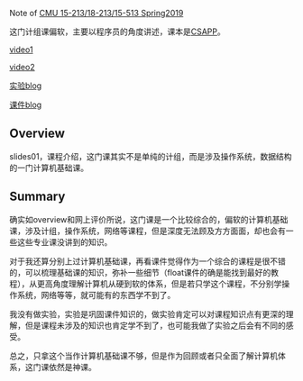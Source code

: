 
Note of [CMU 15-213/18-213/15-513 Spring2019](http://www.cs.cmu.edu/afs/cs/academic/class/15213-s19/www/index.html)

这门计组课偏软，主要以程序员的角度讲述，课本是[CSAPP](http://csapp.cs.cmu.edu/)。

[video1](https://www.bilibili.com/video/av12976815/)

[video2](https://www.bilibili.com/video/av12977597/)

[实验blog](https://wdxtub.com/csapp/thick-csapp-lab-0/2016/04/16/)

[课件blog](https://wdxtub.com/csapp/thin-csapp-0/2016/04/16/)

## Overview

slides01，课程介绍，这门课其实不是单纯的计组，而是涉及操作系统，数据结构的一门计算机基础课。

## Summary

确实如overview和网上评价所说，这门课是一个比较综合的，偏软的计算机基础课，涉及计组，操作系统，网络等课程，但是深度无法顾及方方面面，却也会有一些这些专业课没讲到的知识。

对于我还算分别上过计算机基础课，再看课件觉得作为一个综合的课程是很不错的，可以梳理基础课的知识，弥补一些细节（float课件的确是能找到最好的教程），从更高角度理解计算机从硬到软的体系，但是若只学这个课程，不分别学操作系统，网络等等，就可能有的东西学不到了。

我没有做实验，实验是巩固课件知识的，做实验肯定可以对课程知识点有更深的理解，但是课程未涉及的知识也肯定学不到了，也可能我做了实验之后会有不同的感受。

总之，只拿这个当作计算机基础课不够，但是作为回顾或者只全面了解计算机体系，这门课依然是神课。


